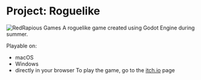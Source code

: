 # Project: Roguelike
![RedRapious Games](https://img.itch.zone/aW1nLzI0ODQyNzgucG5n/original/AitixQ.png)
A roguelike game created using Godot Engine during summer.

Playable on:
- macOS
- Windows
- directly in your browser
To play the game, go to the [itch.io](https://redrapious.itch.io/project-roguelike) page
